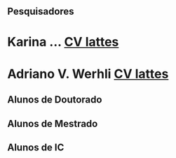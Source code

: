 ## Pesquisadores
# Karina ... [CV lattes](http://lattes.cnpq.br/3528633359332021)
# Adriano V. Werhli [CV lattes](http://lattes.cnpq.br/4393367734853964)

## Alunos de Doutorado

## Alunos de Mestrado

## Alunos de IC
